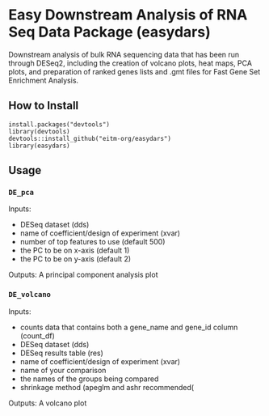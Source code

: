 # Easy Downstream Analysis of RNA Seq Data Package (easydars) 
Downstream analysis of bulk RNA sequencing data that has been run through DESeq2, including the creation of volcano plots, heat maps, PCA plots, and preparation of ranked genes lists and .gmt files for Fast Gene Set Enrichment Analysis.

## How to Install
```
install.packages("devtools")
library(devtools)
devtools::install_github("eitm-org/easydars")
library(easydars)
```

## Usage
### `DE_pca`
Inputs:
- DESeq dataset (dds)
- name of coefficient/design of experiment (xvar)
- number of top features to use (default 500)
- the PC to be on x-axis (default 1)
- the PC to be on y-axis (default 2)

Outputs:
A principal component analysis plot 

### `DE_volcano`
Inputs:
- counts data that contains both a gene_name and gene_id column (count_df)
- DESeq dataset (dds)
- DESeq results table (res)
- name of coefficient/design of experiment (xvar)
- name of your comparison 
- the names of the groups being compared
- shrinkage method (apeglm and ashr recommended(

Outputs:
A volcano plot
